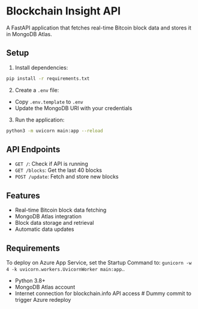 # Blockchain Insight API

A FastAPI application that fetches real-time Bitcoin block data and stores it in MongoDB Atlas.

## Setup

1. Install dependencies:
```bash
pip install -r requirements.txt
```

2. Create a `.env` file:
- Copy `.env.template` to `.env`
- Update the MongoDB URI with your credentials

3. Run the application:
```bash
python3 -m uvicorn main:app --reload
```

## API Endpoints

- `GET /`: Check if API is running
- `GET /blocks`: Get the last 40 blocks
- `POST /update`: Fetch and store new blocks

## Features

- Real-time Bitcoin block data fetching
- MongoDB Atlas integration
- Block data storage and retrieval
- Automatic data updates

## Requirements

To deploy on Azure App Service, set the Startup Command to: `gunicorn -w 4 -k uvicorn.workers.UvicornWorker main:app`..

- Python 3.8+
- MongoDB Atlas account
- Internet connection for blockchain.info API access # Dummy commit to trigger Azure redeploy
